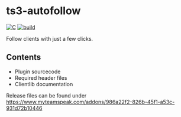 # ts3-autofollow
[![C](https://img.shields.io/badge/language-C-blue.svg)](https://en.wikipedia.org/wiki/C_(programming_language))
[![build](https://github.com/yourname/ts3-autofollow/actions/workflows/build.yml/badge.svg)](https://github.com/yourname/ts3-autofollow/actions/workflows/build.yml)

Follow clients with just a few clicks.

## Contents
- Plugin sourcecode
- Required header files
- Clientlib documentation

Release files can be found under https://www.myteamspeak.com/addons/986a22f2-826b-45f1-a53c-931d72b10446
